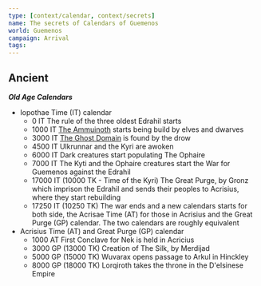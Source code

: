 ```yaml
---
type: [context/calendar, context/secrets]
name: The secrets of Calendars of Guemenos
world: Guemenos
campaign: Arrival
tags: 
---
```


## Ancient
***Old Age Calendars***

- Iopothae Time (IT) calendar
	- 0 IT The rule of the three oldest Edrahil starts
	- 1000 IT [The Ammuinoth](../realms.md#Ammuinoth) starts being build by elves and dwarves
	- 3000 IT [The Ghost Domain](../realms.md#Underdark) is found by the drow
	- 4500 IT Ulkrunnar and the Kyri are awoken
	- 6000 IT Dark creatures start populating The Ophaire
	- 7000 IT The Kyti and the Ophaire creatures start the War for Guemenos against the Edrahil
	- 17000 IT (10000 TK - Time of the Kyri) The Great Purge, by Gronz which imprison the Edrahil and sends their peoples to Acrisius, where they start rebuilding
	- 17250 IT (10250 TK) The war ends and a new calendars starts for both side, the Acrisae Time (AT) for those in Acrisius and the Great Purge (GP) calendar. The two calendars are roughly equivalent
- Acrisius Time (AT) and Great Purge (GP) calendar
	- 1000 AT First Conclave for Nek is held in Acricius
	- 3000 GP (13000 TK) Creation of The Silk, by Merdijad
	- 5000 GP (15000 TK) Wuvarax opens passage to Arkul in Hinckley
	- 8000 GP (18000 TK) Lorqiroth takes the throne in the D'elsinese Empire
